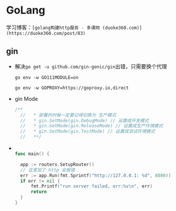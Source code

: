 # GoLang

学习博客：`[golang构建http服务 - 多课网 (duoke360.com)](https://duoke360.com/post/83)`



## gin

* 解决`go get -u github.com/gin-gonic/gin`出错，只需要换个代理

  ```
  go env -w GO111MODULE=on
  
  go env -w GOPROXY=https://goproxy.io,direct
  ```

* gin Mode 

  ```go
  /**
  	//	 * 部署的时候一定要记得切换为 生产模式
  	//	 * gin.SetMode(gin.DebugMode) // 设置成开发模式
  	//	 * gin.SetMode(gin.ReleaseMode) // 设置成生产环境模式
  	//	 * gin.SetMode(gin.TestMode) // 设置成测试环境模式
  	//	 **/
  ```

* ```go
  
  func main() {
  
  	app := routers.SetupRouter()
    // 这里加了 http 会报错
    err := app.Run(fmt.Sprintf("http://127.0.0.1: %d", 8080))
  	if err != nil {
  		fmt.Printf("run server failed, err:%v\n", err)
  		return
  	}
  }
  ```

  



